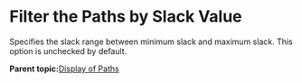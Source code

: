 # Filter the Paths by Slack Value

Specifies the slack range between minimum slack and maximum slack. This option is unchecked by default.

**Parent topic:**[Display of Paths](GUID-5F5D70C7-689D-4881-8180-8C16990D2790.md)


